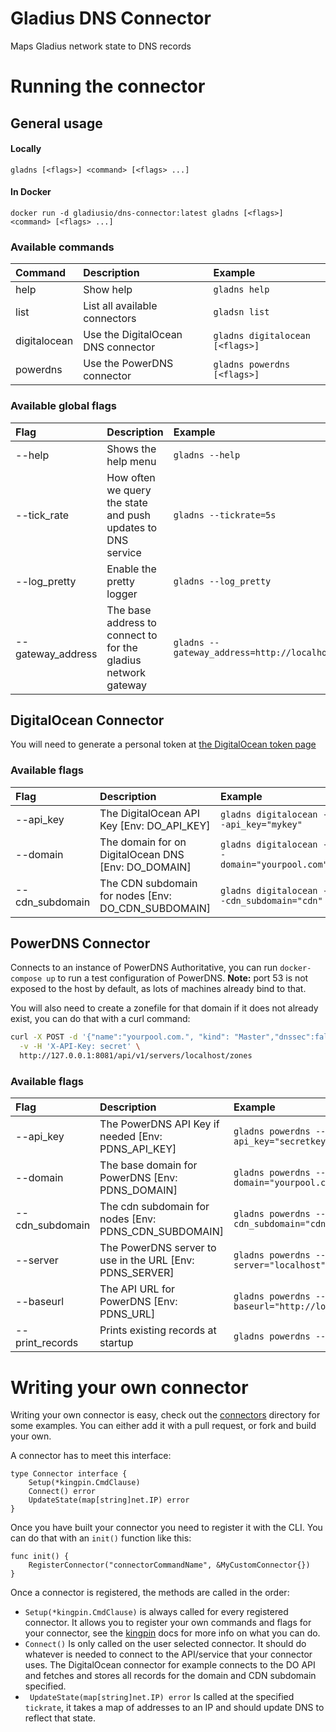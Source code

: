 # Gladius DNS Connector
Maps Gladius network state to DNS records

# Running the connector

## General usage

#### Locally
`gladns [<flags>] <command> [<flags> ...]`

#### In Docker
`docker run -d gladiusio/dns-connector:latest gladns [<flags>] <command> [<flags> ...]`

### Available commands

| Command      | Description                        | Example                         |
|:-------------|:-----------------------------------|:--------------------------------|
| help         | Show help                          | `gladns help`                   |
| list         | List all available connectors      | `gladsn list`                   |
| digitalocean | Use the DigitalOcean DNS connector | `gladns digitalocean [<flags>]` |
| powerdns     | Use the PowerDNS connector         | `gladns powerdns  [<flags>]`    |

### Available global flags
| Flag              | Description                                                    | Example                                          |
|:------------------|:---------------------------------------------------------------|:-------------------------------------------------|
| --help            | Shows the help menu                                            | `gladns --help`                                  |
| --tick_rate       | How often we query the state and push updates to DNS service   | `gladns --tickrate=5s`                           |
| --log_pretty      | Enable the pretty logger                                       | `gladns --log_pretty`                            |
| --gateway_address | The base address to connect to for the gladius network gateway | `gladns --gateway_address=http://localhost:3001` |


## DigitalOcean Connector 

You will need to generate a personal token at [the DigitalOcean token page](https://cloud.digitalocean.com/account/api/tokens) 

### Available flags
| Flag            | Description                                         | Example                                       |
|:----------------|:----------------------------------------------------|:----------------------------------------------|
| --api_key       | The DigitalOcean API Key [Env: DO_API_KEY]          | `gladns digitalocean --api_key="mykey"`       |
| --domain        | The domain for on DigitalOcean DNS [Env: DO_DOMAIN] | `gladns digitalocean --domain="yourpool.com"` |
| --cdn_subdomain | The CDN subdomain for nodes [Env: DO_CDN_SUBDOMAIN] | `gladns digitalocean --cdn_subdomain="cdn"`   |

## PowerDNS Connector 
Connects to an instance of PowerDNS Authoritative, you can run `docker-compose up` to run a test configuration of PowerDNS. **Note:** port 53 is not exposed to the host by default, as lots of machines already bind to that.

You will also need to create a zonefile for that domain if it does not already exist, you can do that with a curl command:
```bash
curl -X POST -d '{"name":"yourpool.com.", "kind": "Master","dnssec":false,"soa-edit":"INCEPTION-INCREMENT","masters": [], "nameservers": []}' \
  -v -H 'X-API-Key: secret' \
  http://127.0.0.1:8081/api/v1/servers/localhost/zones
```

### Available flags
| Flag            | Description                                              | Example                                             |
|:----------------|:---------------------------------------------------------|:----------------------------------------------------|
| --api_key       | The PowerDNS API Key if needed [Env: PDNS_API_KEY]       | `gladns powerdns --api_key="secretkey"`             |
| --domain        | The base domain for PowerDNS [Env: PDNS_DOMAIN]          | `gladns powerdns --domain="yourpool.com"`           |
| --cdn_subdomain | The cdn subdomain for nodes [Env: PDNS_CDN_SUBDOMAIN]    | `gladns powerdns --cdn_subdomain="cdn"`             |
| --server        | The PowerDNS server to use in the URL [Env: PDNS_SERVER] | `gladns powerdns --server="localhost"`              |
| --baseurl       | The API URL for PowerDNS [Env: PDNS_URL]                 | `gladns powerdns --baseurl="http://localhost:8081"` |
| --print_records | Prints existing records at startup                       | `gladns powerdns --print_records`                   |


# Writing your own connector

Writing your own connector is easy, check out the [connectors](./connectors) directory for some examples. You can either add it with a pull request, or fork and build your own.

A connector has to meet this interface:

```golang
type Connector interface {
    Setup(*kingpin.CmdClause)
    Connect() error
    UpdateState(map[string]net.IP) error
}
```

Once you have built your connector you need to register it with the CLI. You can do that with an `init()` function like this:

```golang
func init() {
    RegisterConnector("connectorCommandName", &MyCustomConnector{})
}
```

Once a connector is registered, the methods are called in the order:

- `Setup(*kingpin.CmdClause)` is always called for every registered connector. It allows you to register your own commands and flags for your connector, see the [kingpin](https://github.com/alecthomas/kingpin) docs for more info on what you can do.
- `Connect()` Is only called on the user selected connector. It should do whatever is needed to connect to the API/service that your connector uses. The DigitalOcean connector for example connects to the DO API and fetches and stores all records for the domain and CDN subdomain specified.
- ` UpdateState(map[string]net.IP) error` Is called at the specified `tickrate`, it takes a map of addresses to an IP and should update DNS to reflect that state.

